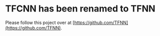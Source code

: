 # TFCNN has been renamed to TFNN

Please follow this poject over at [https://github.com/TFNN](https://github.com/TFNN).
